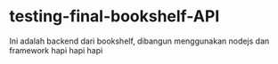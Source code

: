 # testing-final-bookshelf-API
Ini adalah backend dari bookshelf, dibangun menggunakan nodejs dan framework hapi hapi hapi
